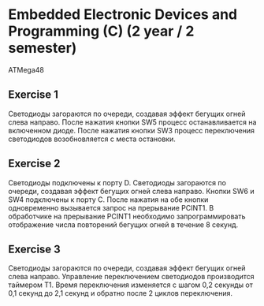 # Embedded Electronic Devices and Programming (C) (2 year / 2 semester)

ATMega48

## Exercise 1
Светодиоды загораются по очереди, создавая эффект бегущих огней слева направо. После нажатия кнопки SW5 процесс останавливается на включенном диоде. После нажатия кнопки SW3 процесс переключения светодиодов возобновляется с места остановки.

## Exercise 2
Светодиоды подключены к порту D. Светодиоды загораются по очереди, создавая эффект бегущих огней слева направо. Кнопки SW6 и SW4 подключены к порту С. После нажатия на обе кнопки одновременно вызывается запрос на прерывание PCINT1. В обработчике на прерывание PCINT1 необходимо запрограммировать отображение числа повторений бегущих огней в течение 8 секунд.

## Exercise 3
Светодиоды загораются по очереди, создавая эффект бегущих огней слева направо. Управление переключением светодиодов производится таймером Т1. Время переключения изменяется с шагом 0,2 секунды от 0,1 секунд до 2,1 секунд и обратно после 2 циклов переключения.
